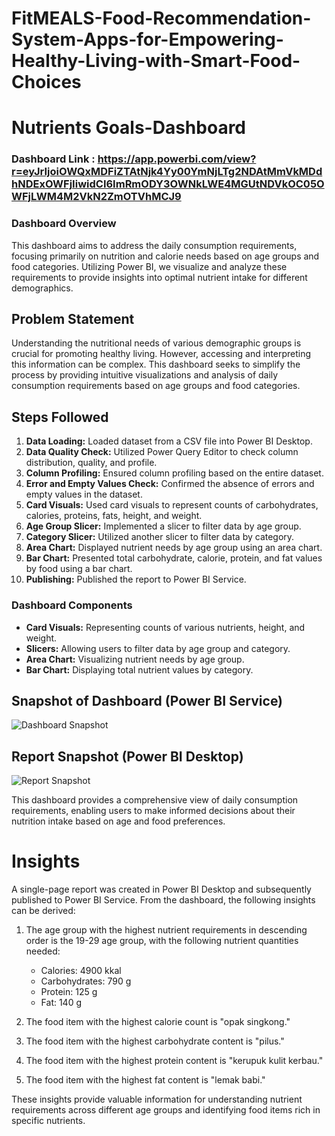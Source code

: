 # FitMEALS-Food-Recommendation-System-Apps-for-Empowering-Healthy-Living-with-Smart-Food-Choices
# Nutrients Goals-Dashboard

### Dashboard Link : https://app.powerbi.com/view?r=eyJrIjoiOWQxMDFiZTAtNjk4Yy00YmNjLTg2NDAtMmVkMDdhNDExOWFjIiwidCI6ImRmODY3OWNkLWE4MGUtNDVkOC05OWFjLWM4M2VkN2ZmOTVhMCJ9


### Dashboard Overview
This dashboard aims to address the daily consumption requirements, focusing primarily on nutrition and calorie needs based on age groups and food categories. Utilizing Power BI, we visualize and analyze these requirements to provide insights into optimal nutrient intake for different demographics.

## Problem Statement
Understanding the nutritional needs of various demographic groups is crucial for promoting healthy living. However, accessing and interpreting this information can be complex. This dashboard seeks to simplify the process by providing intuitive visualizations and analysis of daily consumption requirements based on age groups and food categories.

## Steps Followed
1. **Data Loading:** Loaded dataset from a CSV file into Power BI Desktop.
2. **Data Quality Check:** Utilized Power Query Editor to check column distribution, quality, and profile.
3. **Column Profiling:** Ensured column profiling based on the entire dataset.
4. **Error and Empty Values Check:** Confirmed the absence of errors and empty values in the dataset.
5. **Card Visuals:** Used card visuals to represent counts of carbohydrates, calories, proteins, fats, height, and weight.
6. **Age Group Slicer:** Implemented a slicer to filter data by age group.
7. **Category Slicer:** Utilized another slicer to filter data by category.
8. **Area Chart:** Displayed nutrient needs by age group using an area chart.
9. **Bar Chart:** Presented total carbohydrate, calorie, protein, and fat values by food using a bar chart.
10. **Publishing:** Published the report to Power BI Service.



### Dashboard Components
- **Card Visuals:** Representing counts of various nutrients, height, and weight.
- **Slicers:** Allowing users to filter data by age group and category.
- **Area Chart:** Visualizing nutrient needs by age group.
- **Bar Chart:** Displaying total nutrient values by category.

## Snapshot of Dashboard (Power BI Service)
![Dashboard Snapshot](https://github.com/fiqo25/FitMEALS-Food-Recommendation-System-Apps-for-Empowering-Healthy-Living-with-Smart-Food-Choices/assets/164449654/a1540444-034c-4425-b7b6-19084ffaf6e4)

## Report Snapshot (Power BI Desktop)
![Report Snapshot](https://github.com/fiqo25/FitMEALS-Food-Recommendation-System-Apps-for-Empowering-Healthy-Living-with-Smart-Food-Choices/assets/164449654/cc605da3-01f1-4523-aa4e-404bc986a2a7)

This dashboard provides a comprehensive view of daily consumption requirements, enabling users to make informed decisions about their nutrition intake based on age and food preferences.


# Insights

A single-page report was created in Power BI Desktop and subsequently published to Power BI Service. From the dashboard, the following insights can be derived:

1. The age group with the highest nutrient requirements in descending order is the 19-29 age group, with the following nutrient quantities needed:
   - Calories: 4900 kkal
   - Carbohydrates: 790 g
   - Protein: 125 g 
   - Fat: 140 g

2. The food item with the highest calorie count is "opak singkong."

3. The food item with the highest carbohydrate content is "pilus."

4. The food item with the highest protein content is "kerupuk kulit kerbau."

5. The food item with the highest fat content is "lemak babi."

These insights provide valuable information for understanding nutrient requirements across different age groups and identifying food items rich in specific nutrients.
